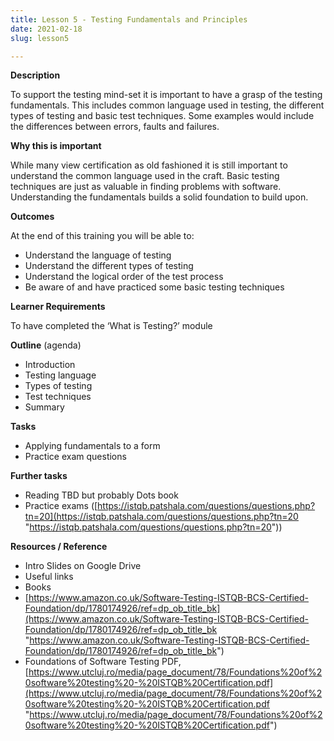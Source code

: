 ```yaml
---
title: Lesson 5 - Testing Fundamentals and Principles
date: 2021-02-18
slug: lesson5

---
```


**Description**

To support the testing mind-set it is important to have a grasp of the testing fundamentals. This includes common language used in testing, the different types of testing and basic test techniques. Some examples would include the differences between errors, faults and failures.

**Why this is important**

While many view certification as old fashioned it is still important to understand the common language used in the craft. Basic testing techniques are just as valuable in finding problems with software. Understanding the fundamentals builds a solid foundation to build upon.

**Outcomes**

At the end of this training you will be able to:

* Understand the language of testing
* Understand the different types of testing
* Understand the logical order of the test process
* Be aware of and have practiced some basic testing techniques

**Learner Requirements**

To have completed the ‘What is Testing?’ module

**Outline** (agenda)

* Introduction
* Testing language
* Types of testing
* Test techniques
* Summary

**Tasks**

* Applying fundamentals to a form
* Practice exam questions

**Further tasks**

* Reading TBD but probably Dots book
* Practice exams ([https://istqb.patshala.com/questions/questions.php?tn=20](https://istqb.patshala.com/questions/questions.php?tn=20 "https://istqb.patshala.com/questions/questions.php?tn=20"))

**Resources / Reference**

* Intro Slides on Google Drive
* Useful links
* Books
* [https://www.amazon.co.uk/Software-Testing-ISTQB-BCS-Certified-Foundation/dp/1780174926/ref=dp_ob_title_bk](https://www.amazon.co.uk/Software-Testing-ISTQB-BCS-Certified-Foundation/dp/1780174926/ref=dp_ob_title_bk "https://www.amazon.co.uk/Software-Testing-ISTQB-BCS-Certified-Foundation/dp/1780174926/ref=dp_ob_title_bk")
* Foundations of Software Testing PDF, [https://www.utcluj.ro/media/page_document/78/Foundations%20of%20software%20testing%20-%20ISTQB%20Certification.pdf](https://www.utcluj.ro/media/page_document/78/Foundations%20of%20software%20testing%20-%20ISTQB%20Certification.pdf "https://www.utcluj.ro/media/page_document/78/Foundations%20of%20software%20testing%20-%20ISTQB%20Certification.pdf")